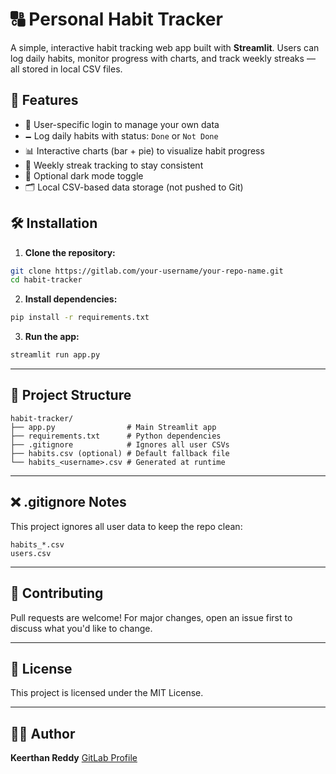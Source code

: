 # 🔠 Personal Habit Tracker

A simple, interactive habit tracking web app built with **Streamlit**. Users can log daily habits, monitor progress with charts, and track weekly streaks — all stored in local CSV files.


## 🚀 Features

* 🔐 User-specific login to manage your own data
* 🗕️ Log daily habits with status: `Done` or `Not Done`
* 📊 Interactive charts (bar + pie) to visualize habit progress
* 🔁 Weekly streak tracking to stay consistent
* 🌃 Optional dark mode toggle
* 🗂️ Local CSV-based data storage (not pushed to Git)


## 🛠️ Installation

1. **Clone the repository:**

```bash
git clone https://gitlab.com/your-username/your-repo-name.git
cd habit-tracker
```

2. **Install dependencies:**

```bash
pip install -r requirements.txt
```

3. **Run the app:**

```bash
streamlit run app.py
```

---

## 📁 Project Structure

```
habit-tracker/
├── app.py                # Main Streamlit app
├── requirements.txt      # Python dependencies
├── .gitignore            # Ignores all user CSVs
├── habits.csv (optional) # Default fallback file
└── habits_<username>.csv # Generated at runtime
```

---

## ❌ .gitignore Notes

This project ignores all user data to keep the repo clean:

```
habits_*.csv
users.csv
```

---

## 🤝 Contributing

Pull requests are welcome! For major changes, open an issue first to discuss what you'd like to change.

---

## 📝 License

This project is licensed under the MIT License.

---

## 👨‍💻 Author

**Keerthan Reddy**
[GitLab Profile](https://gitlab.com/keerthanreddy1706)

